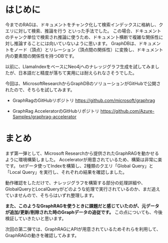 # はじめに

今までのRAGは、ドキュメントをチャンク化して検索インデックスに格納し、クエリに対して検索、推論を行う といった手法でした。
この場合、ドキュメントのチャンク単位で検索され推論に使うため、ドキュメン卜横断で複雑な関係性に対し推論することには向いていないように思います。
GraphDBは、ドキュメントをノード（頂点）とリレーション（頂点間の関係性）に変換し、ドキュメント内の要素間の関係性を持つDBです。

以前に、LlamaIndexをベースにNeo4jへのナレッジグラフ生成を試してみましたが、日本語だと精度が落ちて実用には耐えられなさそうでした。

今回は、MicrosoftResearchからGraphDBのソリューションがGitHubで公開されたので、そちらを試してみます。

- GraphRagのGitHubリポジトリ
https://github.com/microsoft/graphrag

- GraphRag AcceleratorのGitHubリポジトリ
https://github.com/Azure-Samples/graphrag-accelerator


# まとめ
まず第一弾として、Microsoft Researchから提供されたGraphRAGを動かせるように環境構築しました。
Acceleratorが用意されているため、構築は非常に楽です。
txtデータ使ってIndexを構築し、2種類のクエリ「Global Query」と「Local Query」を実行し、それぞれの結果を確認しました。

動作確認をしただけで、ナレッジグラフを構築する部分の処理詳細や、GlobalQueryとLocalQueryがどのような処理で実行されているのか、まだ追えていませんので、そちらはいずれ整理します。

**また、このようなGraphRAGを使うときに課題だと感じていたのが、元データが追加/更新/削除された時のGraphデータの追従です。** この点についても、今後検証していきたいと思います。

次回の第二弾では、GraphRAGにAPIが用意されているためそれらを利用して、GraphRAGの動きを確認してみます。
